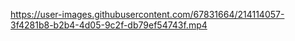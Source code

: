
https://user-images.githubusercontent.com/67831664/214114057-3f4281b8-b2b4-4d05-9c2f-db79ef54743f.mp4


